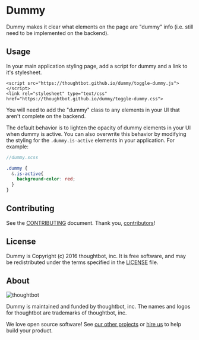 # Dummy

Dummy makes it clear what elements on the page are "dummy" info (i.e.
still need to be implemented on the backend).

## Usage

In your main application styling page, add a script for dummy and a link
to it's stylesheet.

```
<script src="https://thoughtbot.github.io/dummy/toggle-dummy.js">
</script>
<link rel="stylesheet" type="text/css"
href="https://thoughtbot.github.io/dummy/toggle-dummy.css">
```

You will need to add the "dummy" class to any elements in your UI that
aren't complete on the backend.

The default behavior is to lighten the opacity of dummy elements in your UI when
dummy is active. You can also overwrite this behavior by modifying the styling
for the `.dummy.is-active` elements in your application. For example:

```scss
//dummy.scss

.dummy {
  &.is-active{
    background-color: red;
  }
}
```
## Contributing

See the [CONTRIBUTING] document.
Thank you, [contributors]!

  [CONTRIBUTING]: CONTRIBUTING.md
  [contributors]: https://github.com/thoughtbot/$(REPO_NAME)/graphs/contributors

## License

Dummy is Copyright (c) 2016 thoughtbot, inc.
It is free software, and may be redistributed
under the terms specified in the [LICENSE] file.

  [LICENSE]: /LICENSE

## About

![thoughtbot](https://thoughtbot.com/logo.png)

Dummy is maintained and funded by thoughtbot, inc.
The names and logos for thoughtbot are trademarks of thoughtbot, inc.

We love open source software!
See [our other projects][community]
or [hire us][hire] to help build your product.

  [community]: https://thoughtbot.com/community?utm_source=github
  [hire]: https://thoughtbot.com/hire-us?utm_source=github
